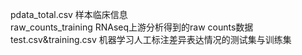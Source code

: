 pdata_total.csv 样本临床信息  
raw_counts_training RNAseq上游分析得到的raw counts数据  
test.csv&training.csv 机器学习人工标注差异表达情况的测试集与训练集  
